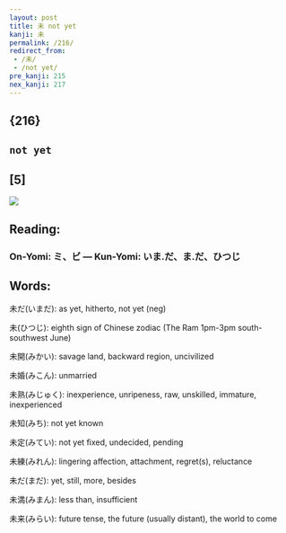 ```yaml
---
layout: post
title: 未 not yet
kanji: 未
permalink: /216/
redirect_from:
 - /未/
 - /not yet/
pre_kanji: 215
nex_kanji: 217
---
```


## {216}

## `not yet`

## [5]

<div class="stroke"><img src="E69CAA.png" /></div>

## Reading:

### On-Yomi: ミ、ビ &mdash; Kun-Yomi: いま.だ、ま.だ、ひつじ

## Words:

未だ(いまだ): as yet, hitherto, not yet (neg)

未(ひつじ): eighth sign of Chinese zodiac (The Ram 1pm-3pm south-southwest June)

未開(みかい): savage land, backward region, uncivilized

未婚(みこん): unmarried

未熟(みじゅく): inexperience, unripeness, raw, unskilled, immature, inexperienced

未知(みち): not yet known

未定(みてい): not yet fixed, undecided, pending

未練(みれん): lingering affection, attachment, regret(s), reluctance

未だ(まだ): yet, still, more, besides

未満(みまん): less than, insufficient

未来(みらい): future tense, the future (usually distant), the world to come
